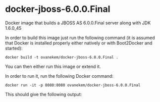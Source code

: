 # docker-jboss-6.0.0.Final
Docker image that builds a JBOSS AS 6.0.0.Final server along with JDK 1.6.0_45

In order to build this image just run the following command (it is assumed that Docker is installed properly either natively or with Boot2Docker and started):

    docker build -t ovanekem/docker-jboss-6.0.0.Final .
  
You can then either run this image or extend it.

In order to run it, run the following Docker command:

    docker run -it -p 8080:8080 ovanekem/docker-jboss-6.0.0.Final
  
This should give the following output:


